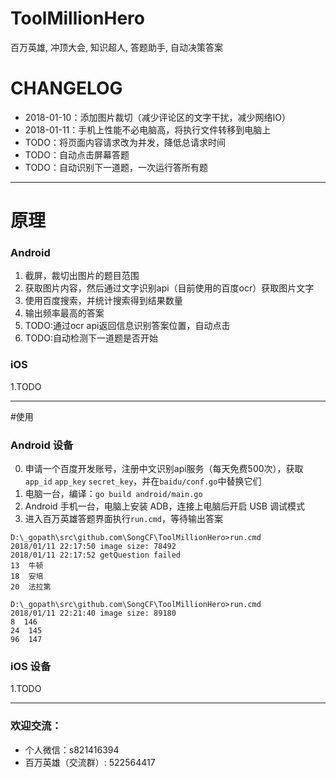 # ToolMillionHero
百万英雄, 冲顶大会, 知识超人, 答题助手, 自动决策答案

# CHANGELOG
- 2018-01-10：添加图片裁切（减少评论区的文字干扰，减少网络IO）
- 2018-01-11：手机上性能不必电脑高，将执行文件转移到电脑上
- TODO：将页面内容请求改为并发，降低总请求时间
- TODO：自动点击屏幕答题
- TODO：自动识别下一道题，一次运行答所有题 


---

# 原理
### Android
1. 截屏，裁切出图片的题目范围
2. 获取图片内容，然后通过文字识别api（目前使用的百度ocr）获取图片文字
3. 使用百度搜索，并统计搜索得到结果数量
4. 输出频率最高的答案
5. TODO:通过ocr api返回信息识别答案位置，自动点击
6. TODO:自动检测下一道题是否开始

### iOS
1.TODO

---

#使用
### Android 设备
0. 申请一个百度开发账号，注册中文识别api服务（每天免费500次），获取`app_id` `app_key` `secret_key`，并在`baidu/conf.go`中替换它们
1. 电脑一台，编译：`go build android/main.go`
2. Android 手机一台，电脑上安装 ADB，连接上电脑后开启 USB 调试模式
3. 进入百万英雄答题界面执行`run.cmd`，等待输出答案

```$shell
D:\_gopath\src\github.com\SongCF\ToolMillionHero>run.cmd
2018/01/11 22:17:50 image size: 78492
2018/01/11 22:17:52 getQuestion failed
13  牛顿
18  安培
20  法拉第

D:\_gopath\src\github.com\SongCF\ToolMillionHero>run.cmd
2018/01/11 22:21:40 image size: 89180
8  146
24  145
96  147
```


### iOS 设备
1.TODO


---


### 欢迎交流：
- 个人微信：s821416394
- 百万英雄（交流群）: 522564417

